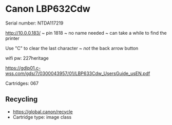 # Canon LBP632Cdw

Serial number: NTDA117219

http://10.0.0.183/ ~ pin 1818 ~ no name needed ~ can take a while to find the printer

Use "C" to clear the last character ~ *not* the back arrow button

wifi pw: 227heritage

https://gdlp01.c-wss.com/gds/7/0300043957/01/LBP633Cdw_UsersGuide_usEN.pdf

Cartridges: 067

## Recycling

* https://global.canon/recycle
* Cartridge type: image class

